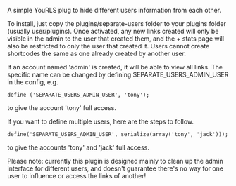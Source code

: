 A simple YouRLS plug to hide different users information from each other. 

To install, just copy the plugins/separate-users folder to your plugins folder (usually user/plugins). Once activated, any new links created will only be visible in the admin to the user that created them, and the + stats page will also be restricted to only the user that created it. Users cannot create shortcodes the same as one already created by another user. 

If an account named 'admin' is created, it will be able to view all links. The specific name can be changed by defining SEPARATE_USERS_ADMIN_USER in the config, e.g. 

    define ('SEPARATE_USERS_ADMIN_USER', 'tony');

to give the account 'tony' full access.


If you want to define multiple users, here are the steps to follow.

    define('SEPARATE_USERS_ADMIN_USER', serialize(array('tony', 'jack')));

to give the accounts 'tony' and 'jack' full access.


Please note: currently this plugin is designed mainly to clean up the admin interface for different users, and doesn't guarantee there's no way for one user to influence or access the links of another!  
